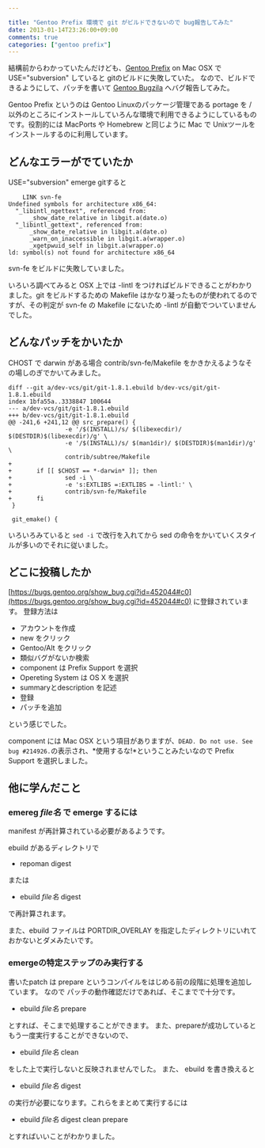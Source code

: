 ```yaml
---

title: "Gentoo Prefix 環境で git がビルドできないので bug報告してみた"
date: 2013-01-14T23:26:00+09:00
comments: true
categories: ["gentoo prefix"]
---
```


結構前からわかっていたんだけども、[Gentoo Prefix](http://www.gentoo.org/proj/en/gentoo-alt/prefix/) on Mac OSX で USE="subversion" していると gitのビルドに失敗していた。
なので、ビルドできるようにして、パッチを書いて [Gentoo Bugzila](https://bugs.gentoo.org/) へバグ報告してみた。

Gentoo Prefix というのは Gentoo Linuxのパッケージ管理である portage を /以外のところにインストールしていろんな環境で利用できるようにしているものです。役割的には MacPorts や Homebrew と同じように Mac で Unixツールをインストールするのに利用しています。


## どんなエラーがでていたか

USE="subversion" emerge gitすると
```
    LINK svn-fe
Undefined symbols for architecture x86_64:
  "_libintl_ngettext", referenced from:
      _show_date_relative in libgit.a(date.o)
  "_libintl_gettext", referenced from:
      _show_date_relative in libgit.a(date.o)
      _warn_on_inaccessible in libgit.a(wrapper.o)
      _xgetpwuid_self in libgit.a(wrapper.o)
ld: symbol(s) not found for architecture x86_64
```
svn-fe をビルドに失敗していました。

いろいろ調べてみると OSX 上では -lintl をつければビルドできることがわかりました。git をビルドするための Makefile はかなり凝ったものが使われてるのですが、その判定が svn-fe の Makefile にないため -lintl が自動でついていませんでした。

## どんなパッチをかいたか

CHOST で darwin がある場合 contrib/svn-fe/Makefile をかきかえるようなその場しのぎでかいてみました。

```
diff --git a/dev-vcs/git/git-1.8.1.ebuild b/dev-vcs/git/git-1.8.1.ebuild
index 1bfa55a..3338847 100644
--- a/dev-vcs/git/git-1.8.1.ebuild
+++ b/dev-vcs/git/git-1.8.1.ebuild
@@ -241,6 +241,12 @@ src_prepare() {
                -e '/$(INSTALL)/s/ $(libexecdir)/ $(DESTDIR)$(libexecdir)/g' \
                -e '/$(INSTALL)/s/ $(man1dir)/ $(DESTDIR)$(man1dir)/g'  \
                contrib/subtree/Makefile
+
+       if [[ $CHOST == *-darwin* ]]; then
+               sed -i \
+               -e 's:EXTLIBS =:EXTLIBS = -lintl:' \
+               contrib/svn-fe/Makefile
+       fi
 }
 
 git_emake() {
```

いろいろみていると `sed -i` で改行を入れてから sed の命令をかいていくスタイルが多いのでそれに従いました。

## どこに投稿したか

[https://bugs.gentoo.org/show_bug.cgi?id=452044#c0](https://bugs.gentoo.org/show_bug.cgi?id=452044#c0) に登録されています。
登録方法は

* アカウントを作成
* new をクリック
* Gentoo/Alt をクリック
* 類似バグがないか検索
* component は Prefix Support を選択
* Opereting System は OS X を選択
* summaryとdescription を記述
* 登録
* パッチを追加

という感じでした。

component には Mac OSX という項目がありますが、`DEAD. Do not use. See bug #214926.`の表示され、*使用するな!*ということみたいなので Prefix Support を選択しました。

## 他に学んだこと

### emereg *file名* で emerge するには

manifest が再計算されている必要があるようです。

ebuild があるディレクトリで

* repoman digest

または

* ebuild *file名* digest

で再計算されます。

また、ebuild ファイルは PORTDIR_OVERLAY を指定したディレクトリにいれておかないとダメみたいです。

### emergeの特定ステップのみ実行する

書いたpatch は prepare というコンパイルをはじめる前の段階に処理を追加しています。
なので パッチの動作確認だけであれば、そこまでで十分です。

* ebuild *file名* prepare

とすれば、そこまで処理することができます。
また、prepareが成功しているともう一度実行することができないので、

* ebuild *file名* clean

をした上で実行しないと反映されませんでした。
また、 ebuild を書き換えると

* ebuild *file名* digest

の実行が必要になります。これらをまとめて実行するには

* ebuild *file名* digest clean prepare

とすればいいことがわかりました。
